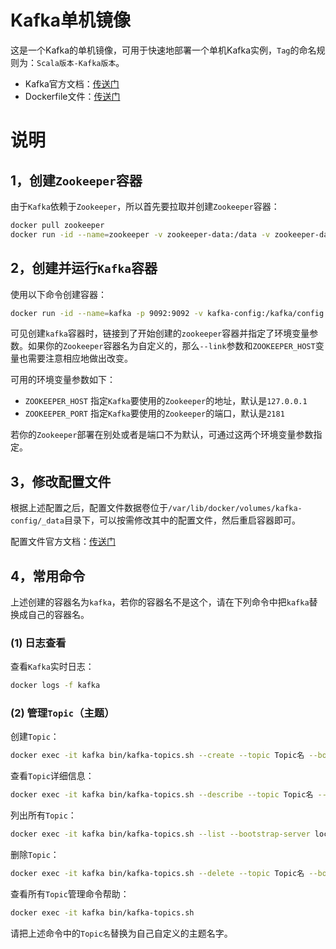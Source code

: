 # Kafka单机镜像

这是一个Kafka的单机镜像，可用于快速地部署一个单机Kafka实例，`Tag`的命名规则为：`Scala版本-Kafka版本`。

- Kafka官方文档：[传送门](https://kafka.apache.org/documentation/)
- Dockerfile文件：[传送门](https://github.com/swsk33/dockerfiles-repo/blob/master/kafka-standalone/latest/Dockerfile)

# 说明

## 1，创建`Zookeeper`容器

由于`Kafka`依赖于`Zookeeper`，所以首先要拉取并创建`Zookeeper`容器：

```bash
docker pull zookeeper
docker run -id --name=zookeeper -v zookeeper-data:/data -v zookeeper-datalog:/datalog -v zookeeper-log:/logs zookeeper
```

## 2，创建并运行`Kafka`容器

使用以下命令创建容器：

```bash
docker run -id --name=kafka -p 9092:9092 -v kafka-config:/kafka/config -e ZOOKEEPER_HOST=zookeeper --link=zookeeper swsk33/kafka-standalone
```

可见创建`kafka`容器时，链接到了开始创建的`zookeeper`容器并指定了环境变量参数。如果你的`Zookeeper`容器名为自定义的，那么`--link`参数和`ZOOKEEPER_HOST`变量也需要注意相应地做出改变。

可用的环境变量参数如下：

- `ZOOKEEPER_HOST` 指定`Kafka`要使用的`Zookeeper`的地址，默认是`127.0.0.1`
- `ZOOKEEPER_PORT` 指定`Kafka`要使用的`Zookeeper`的端口，默认是`2181`

若你的`Zookeeper`部署在别处或者是端口不为默认，可通过这两个环境变量参数指定。

## 3，修改配置文件

根据上述配置之后，配置文件数据卷位于`/var/lib/docker/volumes/kafka-config/_data`目录下，可以按需修改其中的配置文件，然后重启容器即可。

配置文件官方文档：[传送门](https://kafka.apache.org/documentation/#configuration)

## 4，常用命令

上述创建的容器名为`kafka`，若你的容器名不是这个，请在下列命令中把`kafka`替换成自己的容器名。

### (1) 日志查看

查看`Kafka`实时日志：

```bash
docker logs -f kafka
```

### (2) 管理`Topic`（主题）

创建`Topic`：

```bash
docker exec -it kafka bin/kafka-topics.sh --create --topic Topic名 --bootstrap-server localhost:9092
```

查看`Topic`详细信息：

```bash
docker exec -it kafka bin/kafka-topics.sh --describe --topic Topic名 --bootstrap-server localhost:9092
```

列出所有`Topic`：

```bash
docker exec -it kafka bin/kafka-topics.sh --list --bootstrap-server localhost:9092
```

删除`Topic`：

```bash
docker exec -it kafka bin/kafka-topics.sh --delete --topic Topic名 --bootstrap-server localhost:9092
```

查看所有`Topic`管理命令帮助：

```bash
docker exec -it kafka bin/kafka-topics.sh
```

请把上述命令中的`Topic名`替换为自己自定义的主题名字。